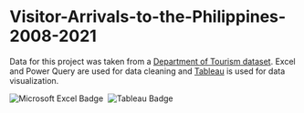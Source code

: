 # Visitor-Arrivals-to-the-Philippines-2008-2021
Data for this project was taken from a [Department of Tourism dataset](https://data.gov.ph/index/public/dataset/Tourism%20Demand%20Statistics%20on%20Visitor%20Arrivals%20to%20the%20Philippines/pqj5mu1b-5tsg-7dcb-oj3y-s1jcu1ys2h3a). Excel and Power Query are used for data cleaning and [Tableau](https://public.tableau.com/app/profile/jethro.elijah.bolima/viz/P2_VisitorArrivalstothePhilippines2008-2021/VisitorArrvialstothePhilippines) is used for data visualization.

<img src="https://img.shields.io/badge/Microsoft_Excel-217346?style=for-the-badge&logo=microsoft-excel&logoColor=white" alt="Microsoft Excel Badge"/>&nbsp;
<img src="https://img.shields.io/badge/Tableau-yellow?style=for-the-badge&logo=tableau&logoColor=red" alt="Tableau Badge"/>
